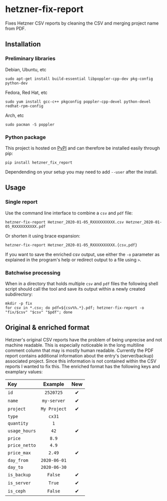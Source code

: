 # hetzner-fix-report
Fixes Hetzner CSV reports by cleaning the CSV and merging project name from PDF.

## Installation
### Preliminary libraries

Debian, Ubuntu, etc

```
sudo apt-get install build-essential libpoppler-cpp-dev pkg-config python-dev
```

Fedora, Red Hat, etc

```
sudo yum install gcc-c++ pkgconfig poppler-cpp-devel python-devel redhat-rpm-config
```

Arch, etc

```
sudo pacman -S poppler
```

### Python package
This project is hosted on [PyPI](https://pypi.org/project/hetzner-fix-report/) and can therefore be installed easily through pip:

```
pip install hetzner_fix_report
```

Dependending on your setup you may need to add `--user` after the install.

## Usage
### Single report
Use the command line interface to combine a `csv` and `pdf` file:

```
hetzner-fix-report Hetzner_2020-01-05_RXXXXXXXXXX.csv Hetzner_2020-01-05_RXXXXXXXXXX.pdf
```

Or shorten it using brace expansion:

```
hetzner-fix-report Hetzner_2020-01-05_RXXXXXXXXXX.{csv,pdf}
```

If you want to save the enriched csv output, use either the `-o` parameter as explained in the program's help or redirect output to a file using `>`.

### Batchwise processing
When in a directory that holds multiple `csv` and `pdf` files the following shell script should call the tool and save its output within a newly created subdirectory:

```
mkdir -p fix
for csv in *.csv; do pdf=${csv%%.*}.pdf; hetzner-fix-report -o "fix/$csv" "$csv" "$pdf"; done
```

## Original & enriched format
Hetzner's original CSV reports have the problem of being unprecise and not machine readable.
This is especially noticeable in the long multiline comment column that may is mostly human readable.
Currently the PDF report contains additional information about the entry's (server/backup) associated project.
Since this information is not contained within the CSV reports I wanted to fix this.
The enriched format has the following keys and examplary values:

Key | Example | New
:-|:-:| :-:
`id` | `2520725` | ✔
`name` | `my-server` | ✔
`project` | `My Project` | ✔
`type` | `cx31` |
`quantity` | `1` |
`usage_hours` | `42` | ✔
`price` | `8.9` |
`price_netto` | `4.9` |
`price_max` | `2.49` | ✔
`day_from` | `2020-06-01` |
`day_to` | `2020-06-30` |
`is_backup` | `False` | ✔
`is_server` | `True` | ✔
`is_ceph` | `False` | ✔
